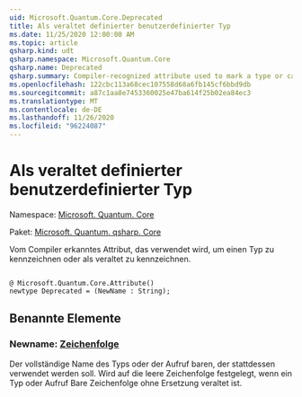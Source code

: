 ```yaml
---
uid: Microsoft.Quantum.Core.Deprecated
title: Als veraltet definierter benutzerdefinierter Typ
ms.date: 11/25/2020 12:00:00 AM
ms.topic: article
qsharp.kind: udt
qsharp.namespace: Microsoft.Quantum.Core
qsharp.name: Deprecated
qsharp.summary: Compiler-recognized attribute used to mark a type or callable as deprecated.
ms.openlocfilehash: 122cbc113a68cec107558d68a6fb145cf6bbd9db
ms.sourcegitcommit: a87c1aa8e7453360025e47ba614f25b02ea84ec3
ms.translationtype: MT
ms.contentlocale: de-DE
ms.lasthandoff: 11/26/2020
ms.locfileid: "96224087"
---
```

# <a name="deprecated-user-defined-type"></a>Als veraltet definierter benutzerdefinierter Typ

Namespace: [Microsoft. Quantum. Core](xref:Microsoft.Quantum.Core)

Paket: [Microsoft. Quantum. qsharp. Core](https://nuget.org/packages/Microsoft.Quantum.QSharp.Core)


Vom Compiler erkanntes Attribut, das verwendet wird, um einen Typ zu kennzeichnen oder als veraltet zu kennzeichnen.

```qsharp

@ Microsoft.Quantum.Core.Attribute()
newtype Deprecated = (NewName : String);
```



## <a name="named-items"></a>Benannte Elemente

### <a name="newname--string"></a>Newname: [Zeichenfolge](xref:microsoft.quantum.lang-ref.string)

Der vollständige Name des Typs oder der Aufruf baren, der stattdessen verwendet werden soll.
Wird auf die leere Zeichenfolge festgelegt, wenn ein Typ oder Aufruf Bare Zeichenfolge ohne Ersetzung veraltet ist.